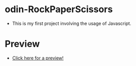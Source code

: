 # odin-RockPaperScissors
- This is my first project involving the usage of Javascript.
# Preview
- [Click here for a preview!](https://karimelbasiouni.github.io/odin-RockPaperScissors/)

